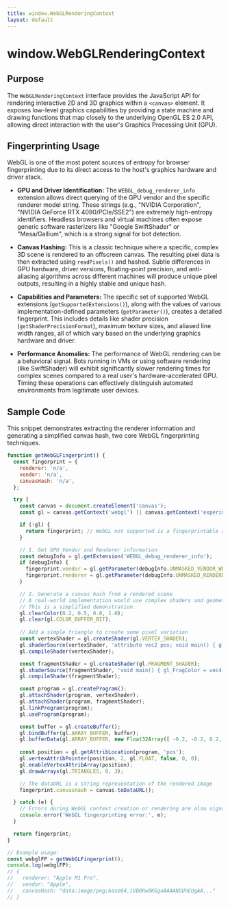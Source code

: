 ```yaml
---
title: window.WebGLRenderingContext
layout: default
---
```

# window.WebGLRenderingContext
## Purpose
The `WebGLRenderingContext` interface provides the JavaScript API for rendering interactive 2D and 3D graphics within a `<canvas>` element. It exposes low-level graphics capabilities by providing a state machine and drawing functions that map closely to the underlying OpenGL ES 2.0 API, allowing direct interaction with the user's Graphics Processing Unit (GPU).

## Fingerprinting Usage
WebGL is one of the most potent sources of entropy for browser fingerprinting due to its direct access to the host's graphics hardware and driver stack.

*   **GPU and Driver Identification:** The `WEBGL_debug_renderer_info` extension allows direct querying of the GPU vendor and the specific renderer model string. These strings (e.g., "NVIDIA Corporation", "NVIDIA GeForce RTX 4090/PCIe/SSE2") are extremely high-entropy identifiers. Headless browsers and virtual machines often expose generic software rasterizers like "Google SwiftShader" or "Mesa/Gallium", which is a strong signal for bot detection.

*   **Canvas Hashing:** This is a classic technique where a specific, complex 3D scene is rendered to an offscreen canvas. The resulting pixel data is then extracted using `readPixels()` and hashed. Subtle differences in GPU hardware, driver versions, floating-point precision, and anti-aliasing algorithms across different machines will produce unique pixel outputs, resulting in a highly stable and unique hash.

*   **Capabilities and Parameters:** The specific set of supported WebGL extensions (`getSupportedExtensions()`), along with the values of various implementation-defined parameters (`getParameter()`), creates a detailed fingerprint. This includes details like shader precision (`getShaderPrecisionFormat`), maximum texture sizes, and aliased line width ranges, all of which vary based on the underlying graphics hardware and driver.

*   **Performance Anomalies:** The performance of WebGL rendering can be a behavioral signal. Bots running in VMs or using software rendering (like SwiftShader) will exhibit significantly slower rendering times for complex scenes compared to a real user's hardware-accelerated GPU. Timing these operations can effectively distinguish automated environments from legitimate user devices.

## Sample Code
This snippet demonstrates extracting the renderer information and generating a simplified canvas hash, two core WebGL fingerprinting techniques.

```javascript
function getWebGLFingerprint() {
  const fingerprint = {
    renderer: 'n/a',
    vendor: 'n/a',
    canvasHash: 'n/a',
  };

  try {
    const canvas = document.createElement('canvas');
    const gl = canvas.getContext('webgl') || canvas.getContext('experimental-webgl');

    if (!gl) {
      return fingerprint; // WebGL not supported is a fingerprintable attribute
    }

    // 1. Get GPU Vendor and Renderer information
    const debugInfo = gl.getExtension('WEBGL_debug_renderer_info');
    if (debugInfo) {
      fingerprint.vendor = gl.getParameter(debugInfo.UNMASKED_VENDOR_WEBGL);
      fingerprint.renderer = gl.getParameter(debugInfo.UNMASKED_RENDERER_WEBGL);
    }

    // 2. Generate a canvas hash from a rendered scene
    // A real-world implementation would use complex shaders and geometry.
    // This is a simplified demonstration.
    gl.clearColor(0.2, 0.5, 0.8, 1.0);
    gl.clear(gl.COLOR_BUFFER_BIT);
    
    // Add a simple triangle to create some pixel variation
    const vertexShader = gl.createShader(gl.VERTEX_SHADER);
    gl.shaderSource(vertexShader, 'attribute vec2 pos; void main() { gl_Position = vec4(pos, 0, 1); }');
    gl.compileShader(vertexShader);

    const fragmentShader = gl.createShader(gl.FRAGMENT_SHADER);
    gl.shaderSource(fragmentShader, 'void main() { gl_FragColor = vec4(1, 0, 0.5, 1); }');
    gl.compileShader(fragmentShader);

    const program = gl.createProgram();
    gl.attachShader(program, vertexShader);
    gl.attachShader(program, fragmentShader);
    gl.linkProgram(program);
    gl.useProgram(program);

    const buffer = gl.createBuffer();
    gl.bindBuffer(gl.ARRAY_BUFFER, buffer);
    gl.bufferData(gl.ARRAY_BUFFER, new Float32Array([ -0.2, -0.2, 0.2, -0.2, 0, 0.2 ]), gl.STATIC_DRAW);
    
    const position = gl.getAttribLocation(program, 'pos');
    gl.vertexAttribPointer(position, 2, gl.FLOAT, false, 0, 0);
    gl.enableVertexAttribArray(position);
    gl.drawArrays(gl.TRIANGLES, 0, 3);

    // The dataURL is a string representation of the rendered image
    fingerprint.canvasHash = canvas.toDataURL();

  } catch (e) {
    // Errors during WebGL context creation or rendering are also signals
    console.error('WebGL fingerprinting error:', e);
  }

  return fingerprint;
}

// Example usage:
const webglFP = getWebGLFingerprint();
console.log(webglFP);
// {
//   renderer: "Apple M1 Pro",
//   vendor: "Apple",
//   canvasHash: "data:image/png;base64,iVBORw0KGgoAAAANSUhEUgAA..."
// }
```